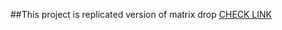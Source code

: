 ##This project is replicated version of matrix drop
[CHECK LINK](https://typedefuser.github.io/hacker-website/)

